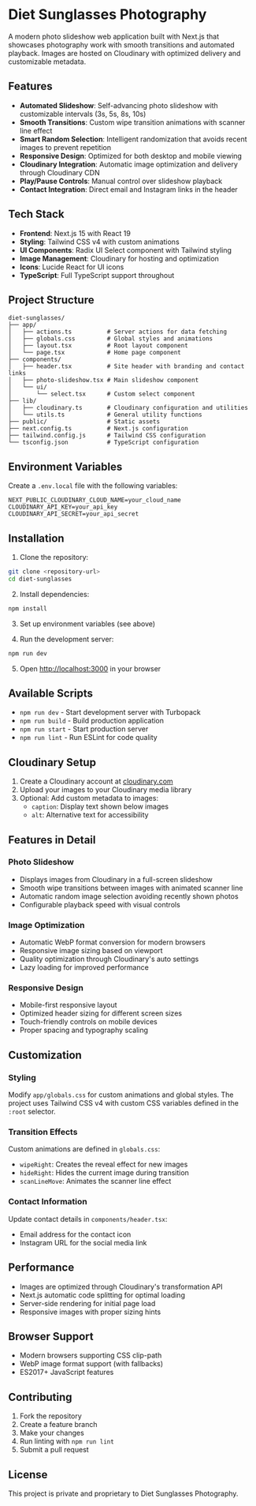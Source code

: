 # Diet Sunglasses Photography

A modern photo slideshow web application built with Next.js that showcases photography work with smooth transitions and automated playback. Images are hosted on Cloudinary with optimized delivery and customizable metadata.

## Features

- **Automated Slideshow**: Self-advancing photo slideshow with customizable intervals (3s, 5s, 8s, 10s)
- **Smooth Transitions**: Custom wipe transition animations with scanner line effect
- **Smart Random Selection**: Intelligent randomization that avoids recent images to prevent repetition
- **Responsive Design**: Optimized for both desktop and mobile viewing
- **Cloudinary Integration**: Automatic image optimization and delivery through Cloudinary CDN
- **Play/Pause Controls**: Manual control over slideshow playback
- **Contact Integration**: Direct email and Instagram links in the header

## Tech Stack

- **Frontend**: Next.js 15 with React 19
- **Styling**: Tailwind CSS v4 with custom animations
- **UI Components**: Radix UI Select component with Tailwind styling
- **Image Management**: Cloudinary for hosting and optimization
- **Icons**: Lucide React for UI icons
- **TypeScript**: Full TypeScript support throughout

## Project Structure

```
diet-sunglasses/
├── app/
│   ├── actions.ts          # Server actions for data fetching
│   ├── globals.css         # Global styles and animations
│   ├── layout.tsx          # Root layout component
│   └── page.tsx            # Home page component
├── components/
│   ├── header.tsx          # Site header with branding and contact links
│   ├── photo-slideshow.tsx # Main slideshow component
│   └── ui/
│       └── select.tsx      # Custom select component
├── lib/
│   ├── cloudinary.ts       # Cloudinary configuration and utilities
│   └── utils.ts            # General utility functions
├── public/                 # Static assets
├── next.config.ts          # Next.js configuration
├── tailwind.config.js      # Tailwind CSS configuration
└── tsconfig.json           # TypeScript configuration
```

## Environment Variables

Create a `.env.local` file with the following variables:

```env
NEXT_PUBLIC_CLOUDINARY_CLOUD_NAME=your_cloud_name
CLOUDINARY_API_KEY=your_api_key
CLOUDINARY_API_SECRET=your_api_secret
```

## Installation

1. Clone the repository:

```bash
git clone <repository-url>
cd diet-sunglasses
```

2. Install dependencies:

```bash
npm install
```

3. Set up environment variables (see above)

4. Run the development server:

```bash
npm run dev
```

5. Open [http://localhost:3000](http://localhost:3000) in your browser

## Available Scripts

- `npm run dev` - Start development server with Turbopack
- `npm run build` - Build production application
- `npm run start` - Start production server
- `npm run lint` - Run ESLint for code quality

## Cloudinary Setup

1. Create a Cloudinary account at [cloudinary.com](https://cloudinary.com)
2. Upload your images to your Cloudinary media library
3. Optional: Add custom metadata to images:
   - `caption`: Display text shown below images
   - `alt`: Alternative text for accessibility

## Features in Detail

### Photo Slideshow

- Displays images from Cloudinary in a full-screen slideshow
- Smooth wipe transitions between images with animated scanner line
- Automatic random image selection avoiding recently shown photos
- Configurable playback speed with visual controls

### Image Optimization

- Automatic WebP format conversion for modern browsers
- Responsive image sizing based on viewport
- Quality optimization through Cloudinary's auto settings
- Lazy loading for improved performance

### Responsive Design

- Mobile-first responsive layout
- Optimized header sizing for different screen sizes
- Touch-friendly controls on mobile devices
- Proper spacing and typography scaling

## Customization

### Styling

Modify `app/globals.css` for custom animations and global styles. The project uses Tailwind CSS v4 with custom CSS variables defined in the `:root` selector.

### Transition Effects

Custom animations are defined in `globals.css`:

- `wipeRight`: Creates the reveal effect for new images
- `hideRight`: Hides the current image during transition
- `scanLineMove`: Animates the scanner line effect

### Contact Information

Update contact details in `components/header.tsx`:

- Email address for the contact icon
- Instagram URL for the social media link

## Performance

- Images are optimized through Cloudinary's transformation API
- Next.js automatic code splitting for optimal loading
- Server-side rendering for initial page load
- Responsive images with proper sizing hints

## Browser Support

- Modern browsers supporting CSS clip-path
- WebP image format support (with fallbacks)
- ES2017+ JavaScript features

## Contributing

1. Fork the repository
2. Create a feature branch
3. Make your changes
4. Run linting with `npm run lint`
5. Submit a pull request

## License

This project is private and proprietary to Diet Sunglasses Photography.
